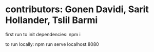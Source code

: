 # contributors: Gonen Davidi, Sarit Hollander, Tslil Barmi

first run to init dependencies:
npm i

to run locally: 
npm run serve localhost:8080
